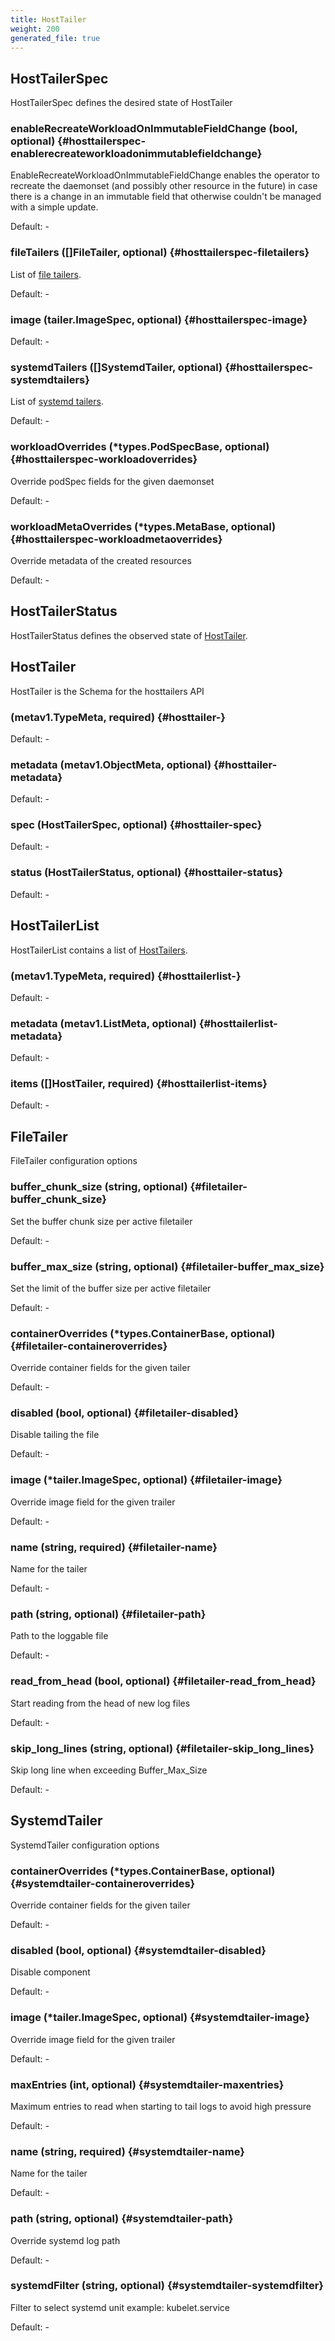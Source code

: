 ```yaml
---
title: HostTailer
weight: 200
generated_file: true
---
```


## HostTailerSpec

HostTailerSpec defines the desired state of HostTailer

### enableRecreateWorkloadOnImmutableFieldChange (bool, optional) {#hosttailerspec-enablerecreateworkloadonimmutablefieldchange}

EnableRecreateWorkloadOnImmutableFieldChange enables the operator to recreate the daemonset (and possibly other resource in the future) in case there is a change in an immutable field that otherwise couldn't be managed with a simple update. 

Default: -

### fileTailers ([]FileTailer, optional) {#hosttailerspec-filetailers}

List of [file tailers](#filetailer). 

Default: -

### image (tailer.ImageSpec, optional) {#hosttailerspec-image}

Default: -

### systemdTailers ([]SystemdTailer, optional) {#hosttailerspec-systemdtailers}

List of [systemd tailers](#systemdtailer). 

Default: -

### workloadOverrides (*types.PodSpecBase, optional) {#hosttailerspec-workloadoverrides}

Override podSpec fields for the given daemonset 

Default: -

### workloadMetaOverrides (*types.MetaBase, optional) {#hosttailerspec-workloadmetaoverrides}

Override metadata of the created resources 

Default: -


## HostTailerStatus

HostTailerStatus defines the observed state of [HostTailer](#hosttailer).


## HostTailer

HostTailer is the Schema for the hosttailers API

###  (metav1.TypeMeta, required) {#hosttailer-}

Default: -

### metadata (metav1.ObjectMeta, optional) {#hosttailer-metadata}

Default: -

### spec (HostTailerSpec, optional) {#hosttailer-spec}

Default: -

### status (HostTailerStatus, optional) {#hosttailer-status}

Default: -


## HostTailerList

HostTailerList contains a list of [HostTailers](#hosttailer).

###  (metav1.TypeMeta, required) {#hosttailerlist-}

Default: -

### metadata (metav1.ListMeta, optional) {#hosttailerlist-metadata}

Default: -

### items ([]HostTailer, required) {#hosttailerlist-items}

Default: -


## FileTailer

FileTailer configuration options

### buffer_chunk_size (string, optional) {#filetailer-buffer_chunk_size}

Set the buffer chunk size per active filetailer 

Default: -

### buffer_max_size (string, optional) {#filetailer-buffer_max_size}

Set the limit of the buffer size per active filetailer 

Default: -

### containerOverrides (*types.ContainerBase, optional) {#filetailer-containeroverrides}

Override container fields for the given tailer 

Default: -

### disabled (bool, optional) {#filetailer-disabled}

Disable tailing the file 

Default: -

### image (*tailer.ImageSpec, optional) {#filetailer-image}

Override image field for the given trailer 

Default: -

### name (string, required) {#filetailer-name}

Name for the tailer 

Default: -

### path (string, optional) {#filetailer-path}

Path to the loggable file 

Default: -

### read_from_head (bool, optional) {#filetailer-read_from_head}

Start reading from the head of new log files 

Default: -

### skip_long_lines (string, optional) {#filetailer-skip_long_lines}

Skip long line when exceeding Buffer_Max_Size 

Default: -


## SystemdTailer

SystemdTailer configuration options

### containerOverrides (*types.ContainerBase, optional) {#systemdtailer-containeroverrides}

Override container fields for the given tailer 

Default: -

### disabled (bool, optional) {#systemdtailer-disabled}

Disable component 

Default: -

### image (*tailer.ImageSpec, optional) {#systemdtailer-image}

Override image field for the given trailer 

Default: -

### maxEntries (int, optional) {#systemdtailer-maxentries}

Maximum entries to read when starting to tail logs to avoid high pressure 

Default: -

### name (string, required) {#systemdtailer-name}

Name for the tailer 

Default: -

### path (string, optional) {#systemdtailer-path}

Override systemd log path 

Default: -

### systemdFilter (string, optional) {#systemdtailer-systemdfilter}

Filter to select systemd unit example: kubelet.service 

Default: -


